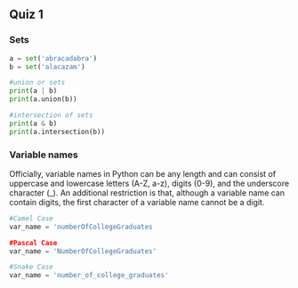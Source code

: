 ## Quiz 1

### Sets

```python
a = set('abracadabra')
b = set('alacazam')

#union or sets
print(a | b)
print(a.union(b))

#intersection of sets
print(a & b)
print(a.intersection(b))
```

### Variable names

Officially, variable names in Python can be any length and can consist of uppercase and lowercase letters (A-Z, a-z), digits (0-9), and the underscore character (_). An additional restriction is that, although a variable name can contain digits, the first character of a variable name cannot be a digit.

```python
#Camel Case
var_name = 'numberOfCollegeGraduates

#Pascal Case 
var_name = 'NumberOfCollegeGraduates'

#Snake Case
var_name = 'number_of_college_graduates'
```
